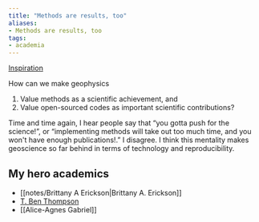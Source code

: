 ```yaml
---
title: "Methods are results, too"
aliases:
- Methods are results, too
tags:
- academia
---
```


[Inspiration](https://onlinelibrary.wiley.com/doi/10.1002/hyp.14266)

How can we make geophysics
1. Value methods as a scientific achievement, and
2. Value open-sourced codes as important scientific contributions?

Time and time again, I hear people say that “you gotta push for the science!”, or “implementing methods will take out too much time, and you won't have enough publications!.” I disagree. I think this mentality makes geoscience so far behind in terms of technology and reproducibility. 

## My hero academics

- [[notes/Brittany A Erickson|Brittany A. Erickson]]
- [T. Ben Thompson](tbenthompson.com/)
- [[Alice-Agnes Gabriel]] 